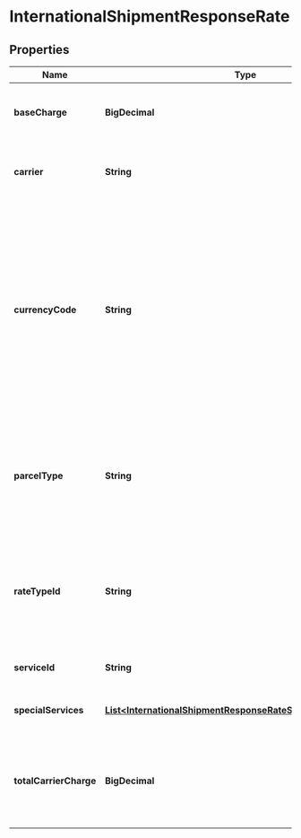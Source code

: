 

# InternationalShipmentResponseRate


## Properties

| Name | Type | Description | Notes |
|------------ | ------------- | ------------- | -------------|
|**baseCharge** | **BigDecimal** | The base service charge is payable to the carrier, excluding special service charges. |  [optional] |
|**carrier** | **String** | Carrier is a service used to transport the parcels or couriers from one place to another. |  [optional] |
|**currencyCode** | **String** | A three-character (all uppercase letter) symbol of a currency according to the international ISO standard. As a rule, the first two letters denote the name of the country, and the third letter, the name of the currency thereof.For example, for US - the currency is Dollars and code is USD. Similarly for Canada, the currencycode is CAD, and for India, it is INR.  |  [optional] |
|**parcelType** | **String** | Parcel Type is required for creating a shipment while rating a parcel, which varies as per Carrier selection. ParcelType have categories like Package, Envelopes, Paks, Boxes, Tube, etc.  |  [optional] |
|**rateTypeId** | **String** | Its value can be CONTRACT_RATES, COMMERCIAL or COMMERCIAL_BASE for USPS and COMMERCIAL for other carriers depending on the Pitney Bowes contract/subscription |  [optional] |
|**serviceId** | **String** | The unique identifier given to the carrier specific service. |  [optional] |
|**specialServices** | [**List&lt;InternationalShipmentResponseRateSpecialServicesInner&gt;**](InternationalShipmentResponseRateSpecialServicesInner.md) |  This provides a carrier-service based special or extra sevice. |  [optional] |
|**totalCarrierCharge** | **BigDecimal** | The total amount payable to the carrier, including special service fees, surcharges, and any international taxes and duties, except as noted below: |  [optional] |



